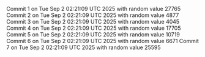 Commit 1 on Tue Sep  2 02:21:09 UTC 2025 with random value 27765
Commit 2 on Tue Sep  2 02:21:09 UTC 2025 with random value 4877
Commit 3 on Tue Sep  2 02:21:09 UTC 2025 with random value 4045
Commit 4 on Tue Sep  2 02:21:09 UTC 2025 with random value 17705
Commit 5 on Tue Sep  2 02:21:09 UTC 2025 with random value 10719
Commit 6 on Tue Sep  2 02:21:09 UTC 2025 with random value 6671
Commit 7 on Tue Sep  2 02:21:09 UTC 2025 with random value 25595
